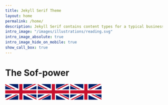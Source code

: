 ```yaml
---
title: Jekyll Serif Theme
layout: home
permalink: /home/
description: Jekyll Serif contains content types for a typical business website. The theme is fully responsive, blazing fast and artfully illustrated.
intro_image: "/images/illustrations/reading.svg"
intro_image_absolute: true
intro_image_hide_on_mobile: true
show_call_box: true
---
```


# The Sof-power

<img src='/images/uk/UK_flag.png' width=100 aligned=center>
<img src='/images/uk/UK_flag.png' width=100 aligned=center>
<img src='/images/uk/UK_flag.png' width=100 aligned=center>

<br>
